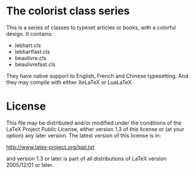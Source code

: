 # The colorist class series

This is a series of classes to typeset articles or books, with a colorful
design. It contains:
- lebhart.cls
- lebhartfast.cls
- beaulivre.cls
- beaulivrefast.cls

They have native support to English, French and Chinese typesetting. And they
may compile with either XeLaTeX or LuaLaTeX.

# License

This file may be distributed and/or modified under the conditions of the LaTeX
Project Public License, either version 1.3 of this license or (at your option)
any later version.  The latest version of this license is in:

   http://www.latex-project.org/lppl.txt

and version 1.3 or later is part of all distributions of LaTeX version
2005/12/01 or later.
